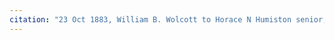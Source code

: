 ```yaml
---
citation: "23 Oct 1883, William B. Wolcott to Horace N Humiston senior, Caroline Deeds Book 5 Page 70, Tompkins County Clerk, Ithaca NY."
---
```



